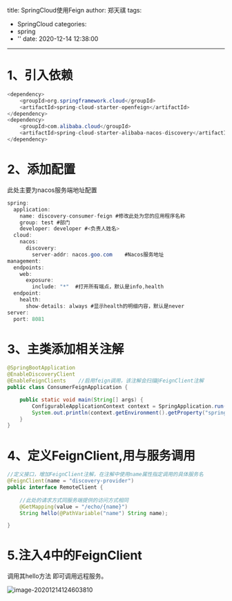 title: SpringCloud使用Feign
author: 郑天祺
tags:
  - SpringCloud
categories:
  - spring
  - ''
date: 2020-12-14 12:38:00
---

# 1、引入依赖

```java
<dependency>
    <groupId>org.springframework.cloud</groupId>
    <artifactId>spring-cloud-starter-openfeign</artifactId>
</dependency>
<dependency>
    <groupId>com.alibaba.cloud</groupId>
    <artifactId>spring-cloud-starter-alibaba-nacos-discovery</artifactId>
</dependency>
```

# 2、添加配置

此处主要为nacos服务端地址配置

```java
spring:
  application:
    name: discovery-consumer-feign #修改此处为您的应用程序名称
    group: test #部门
    developer: developer #<负责人姓名>
  cloud:
    nacos:
      discovery:
        server-addr: nacos.goo.com    #Nacos服务地址
management:
  endpoints:
    web:
      exposure:
        include: "*"  #打开所有端点，默认是info,health
  endpoint:
    health:
      show-details: always #显示health的明细内容，默认是never
server:
  port: 8081

```

# 3、主类添加相关注解

```java
@SpringBootApplication
@EnableDiscoveryClient
@EnableFeignClients    //启用feign调用，该注解会扫描@FeignClient注解
public class ConsumerFeignApplication {

    public static void main(String[] args) {
        ConfigurableApplicationContext context = SpringApplication.run(ConsumerFeignApplication.class, args);
        System.out.println(context.getEnvironment().getProperty("spring.application.name"));
    }
}
```

# 4、定义FeignClient,用与服务调用

```java
//定义接口，增加FeignClient注解，在注解中使用name属性指定调用的具体服务名
@FeignClient(name = "discovery-provider")
public interface RemoteClient {
    
    //此处的请求方式同服务端提供的访问方式相同
    @GetMapping(value = "/echo/{name}")
    String hello(@PathVariable("name") String name);

}
```

# 5.注入4中的FeignClient

调用其hello方法 即可调用远程服务。

![image-20201214124603810](/img/image-20201214124603810.png)